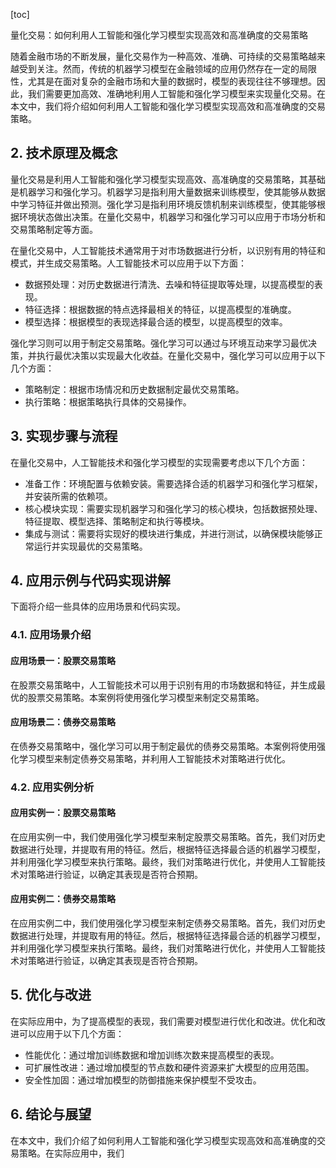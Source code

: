 
[toc]                    
                
                
量化交易：如何利用人工智能和强化学习模型实现高效和高准确度的交易策略

随着金融市场的不断发展，量化交易作为一种高效、准确、可持续的交易策略越来越受到关注。然而，传统的机器学习模型在金融领域的应用仍然存在一定的局限性，尤其是在面对复杂的金融市场和大量的数据时，模型的表现往往不够理想。因此，我们需要更加高效、准确地利用人工智能和强化学习模型来实现量化交易。在本文中，我们将介绍如何利用人工智能和强化学习模型实现高效和高准确度的交易策略。

## 2. 技术原理及概念

量化交易是利用人工智能和强化学习模型实现高效、高准确度的交易策略，其基础是机器学习和强化学习。机器学习是指利用大量数据来训练模型，使其能够从数据中学习特征并做出预测。强化学习是指利用环境反馈机制来训练模型，使其能够根据环境状态做出决策。在量化交易中，机器学习和强化学习可以应用于市场分析和交易策略制定等方面。

在量化交易中，人工智能技术通常用于对市场数据进行分析，以识别有用的特征和模式，并生成交易策略。人工智能技术可以应用于以下方面：

- 数据预处理：对历史数据进行清洗、去噪和特征提取等处理，以提高模型的表现。
- 特征选择：根据数据的特点选择最相关的特征，以提高模型的准确度。
- 模型选择：根据模型的表现选择最合适的模型，以提高模型的效率。

强化学习则可以用于制定交易策略。强化学习可以通过与环境互动来学习最优决策，并执行最优决策以实现最大化收益。在量化交易中，强化学习可以应用于以下几个方面：

- 策略制定：根据市场情况和历史数据制定最优交易策略。
- 执行策略：根据策略执行具体的交易操作。

## 3. 实现步骤与流程

在量化交易中，人工智能技术和强化学习模型的实现需要考虑以下几个方面：

- 准备工作：环境配置与依赖安装。需要选择合适的机器学习和强化学习框架，并安装所需的依赖项。
- 核心模块实现：需要实现机器学习和强化学习的核心模块，包括数据预处理、特征提取、模型选择、策略制定和执行等模块。
- 集成与测试：需要将实现好的模块进行集成，并进行测试，以确保模块能够正常运行并实现最优的交易策略。

## 4. 应用示例与代码实现讲解

下面将介绍一些具体的应用场景和代码实现。

### 4.1. 应用场景介绍

#### 应用场景一：股票交易策略

在股票交易策略中，人工智能技术可以用于识别有用的市场数据和特征，并生成最优的股票交易策略。本案例将使用强化学习模型来制定交易策略。

#### 应用场景二：债券交易策略

在债券交易策略中，强化学习可以用于制定最优的债券交易策略。本案例将使用强化学习模型来制定债券交易策略，并利用人工智能技术对策略进行优化。

### 4.2. 应用实例分析

#### 应用实例一：股票交易策略

在应用实例一中，我们使用强化学习模型来制定股票交易策略。首先，我们对历史数据进行处理，并提取有用的特征。然后，根据特征选择最合适的机器学习模型，并利用强化学习模型来执行策略。最终，我们对策略进行优化，并使用人工智能技术对策略进行验证，以确定其表现是否符合预期。

#### 应用实例二：债券交易策略

在应用实例二中，我们使用强化学习模型来制定债券交易策略。首先，我们对历史数据进行处理，并提取有用的特征。然后，根据特征选择最合适的机器学习模型，并利用强化学习模型来执行策略。最终，我们对策略进行优化，并使用人工智能技术对策略进行验证，以确定其表现是否符合预期。

## 5. 优化与改进

在实际应用中，为了提高模型的表现，我们需要对模型进行优化和改进。优化和改进可以应用于以下几个方面：

- 性能优化：通过增加训练数据和增加训练次数来提高模型的表现。
- 可扩展性改进：通过增加模型的节点数和硬件资源来扩大模型的应用范围。
- 安全性加固：通过增加模型的防御措施来保护模型不受攻击。

## 6. 结论与展望

在本文中，我们介绍了如何利用人工智能和强化学习模型实现高效和高准确度的交易策略。在实际应用中，我们

